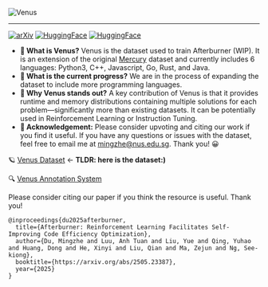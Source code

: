
![Venus](https://github.com/user-attachments/assets/63d18e15-7ffc-4d9d-a12a-cbf51d1e4dd9)

---
[![arXiv](https://img.shields.io/badge/arXiv-2402.07844-b31b1b.svg)](https://arxiv.org/abs/2402.07844)
[![HuggingFace](https://img.shields.io/badge/Hugging%20Face-Elfsong/Mercury-ffd21e.svg)](https://huggingface.co/datasets/Elfsong/Mercury)
[![HuggingFace](https://img.shields.io/badge/Hugging%20Face-Elfsong/Venus-ffd21e.svg)](https://huggingface.co/datasets/Elfsong/Venus)

- **🎉 What is Venus?** Venus is the dataset used to train Afterburner (WIP). It is an extension of the original [Mercury](https://huggingface.co/datasets/Elfsong/Mercury) dataset and currently includes 6 languages: Python3, C++, Javascript, Go, Rust, and Java.
- **🚧 What is the current progress?** We are in the process of expanding the dataset to include more programming languages.
- **🔮 Why Venus stands out?** A key contribution of Venus is that it provides runtime and memory distributions containing multiple solutions for each problem—significantly more than existing datasets. It can be potentially used in Reinforcement Learning or Instruction Tuning.
- **🌠 Acknowledgement:** Please consider upvoting and citing our work if you find it useful. If you have any questions or issues with the dataset, feel free to email me at mingzhe@nus.edu.sg. Thank you! 😀

🪐 [Venus Dataset](https://huggingface.co/datasets/Elfsong/venus) <- **TLDR: here is the dataset:)**

🔍 [Venus Annotation System](https://huggingface.co/spaces/Elfsong/Venus_Annotation_System)

Please consider citing our paper if you think the resource is useful. Thank you!
```
@inproceedings{du2025afterburner,
  title={Afterburner: Reinforcement Learning Facilitates Self-Improving Code Efficiency Optimization},
  author={Du, Mingzhe and Luu, Anh Tuan and Liu, Yue and Qing, Yuhao and Huang, Dong and He, Xinyi and Liu, Qian and Ma, Zejun and Ng, See-kiong},
  booktitle={https://arxiv.org/abs/2505.23387},
  year={2025}
}
```
